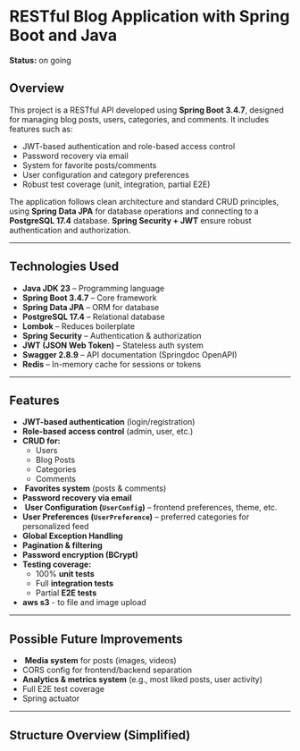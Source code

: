 # RESTful Blog Application with Spring Boot and Java

**Status:** on going

## Overview

This project is a RESTful API developed using **Spring Boot 3.4.7**, designed for managing blog posts, 
users, categories, and comments. It includes features such as:

- JWT-based authentication and role-based access control
- Password recovery via email
- System for favorite posts/comments
- User configuration and category preferences
- Robust test coverage (unit, integration, partial E2E)

The application follows clean architecture and standard CRUD principles, using **Spring Data JPA** for 
database operations and connecting to a **PostgreSQL 17.4** database. **Spring Security + JWT** ensure 
robust authentication and authorization.

---

## Technologies Used

- **Java JDK 23** – Programming language
- **Spring Boot 3.4.7** – Core framework
- **Spring Data JPA** – ORM for database
- **PostgreSQL 17.4** – Relational database
- **Lombok** – Reduces boilerplate
- **Spring Security** – Authentication & authorization
- **JWT (JSON Web Token)** – Stateless auth system
- **Swagger 2.8.9** – API documentation (Springdoc OpenAPI)
- **Redis** – In-memory cache for sessions or tokens

---

## Features

- **JWT-based authentication** (login/registration)
- **Role-based access control** (admin, user, etc.)
- **CRUD for:**
    - Users
    - Blog Posts
    - Categories
    - Comments
- ️ **Favorites system** (posts & comments)
-  **Password recovery via email**
- ️ **User Configuration (`UserConfig`)** – frontend preferences, theme, etc.
-  **User Preferences (`UserPreference`)** – preferred categories for personalized feed
-  **Global Exception Handling**
-  **Pagination & filtering**
-  **Password encryption (BCrypt)**
-  **Testing coverage:**
    - 100% **unit tests**
    - Full **integration tests**
    - Partial **E2E tests**
-  **aws s3** - to file and image upload 

---

##  Possible Future Improvements

- ️ **Media system** for posts (images, videos)
-  CORS config for frontend/backend separation
-  **Analytics & metrics system** (e.g., most liked posts, user activity)
-  Full E2E test coverage
-  Spring actuator

---

##  Structure Overview (Simplified)